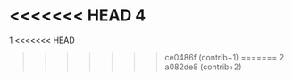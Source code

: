 <<<<<<< HEAD
4
=======
1
<<<<<<< HEAD
>>>>>>> ce0486f (contrib+1)
=======
2
>>>>>>> a082de8 (contrib+2)
